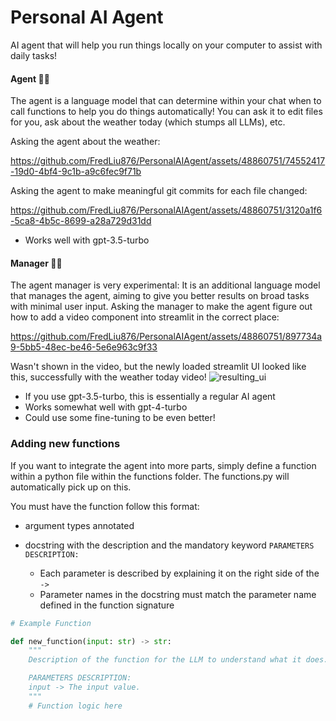 # Personal AI Agent

AI agent that will help you run things locally on your computer to assist with daily tasks!

#### Agent 🕵️‍♂️
The agent is a language model that can determine within your chat when to call functions to help you do things automatically!
You can ask it to edit files for you, ask about the weather today (which stumps all LLMs), etc.

Asking the agent about the weather:

https://github.com/FredLiu876/PersonalAIAgent/assets/48860751/74552417-19d0-4bf4-9c1b-a9c6fec9f71b


Asking the agent to make meaningful git commits for each file changed:

https://github.com/FredLiu876/PersonalAIAgent/assets/48860751/3120a1f6-5ca8-4b5c-8699-a28a729d31dd


- Works well with gpt-3.5-turbo

#### Manager 👨‍💼
The agent manager is very experimental: It is an additional language model that manages the agent, aiming to give you better results on broad tasks with minimal user input.
Asking the manager to make the agent figure out how to add a video component into streamlit in the correct place:


https://github.com/FredLiu876/PersonalAIAgent/assets/48860751/897734a9-5bb5-48ec-be46-5e6e963c9f33


Wasn't shown in the video, but the newly loaded streamlit UI looked like this, successfully with the weather today video!
![resulting_ui](https://github.com/FredLiu876/PersonalAIAgent/assets/48860751/7877ba1c-3b64-4508-ba26-e23dc467c102)

- If you use gpt-3.5-turbo, this is essentially a regular AI agent
- Works somewhat well with gpt-4-turbo
- Could use some fine-tuning to be even better!

### Adding new functions
If you want to integrate the agent into more parts, simply define a function within a python file within the functions folder. The functions.py will automatically pick up on this.

You must have the function follow this format:
- argument types annotated
- docstring with the description and the mandatory keyword `PARAMETERS DESCRIPTION:`

    - Each parameter is described by explaining it on the right side of the `->`
    - Parameter names in the docstring must match the parameter name defined in the function signature

```python
# Example Function

def new_function(input: str) -> str:
    """
    Description of the function for the LLM to understand what it does.

    PARAMETERS DESCRIPTION:
    input -> The input value.
    """
    # Function logic here
```
